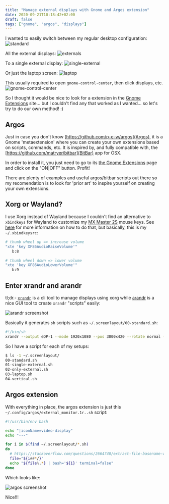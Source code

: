 ```yaml
---
title: "Manage external displays with Gnome and Argos extension"
date: 2020-09-21T10:18:42+02:00
draft: false
tags: ["gnome", "argos", "displays"]
---
```


I wanted to easily switch between my regular desktop configuration:
![standard](/images/gnome-display-argos/00-standard.jpg)

All the external displays:
![externals](/images/gnome-display-argos/01-externals.jpg)

To a single external display:
![single-external](/images/gnome-display-argos/02-external-horizontal.jpg)

Or just the laptop screen:
![laptop](/images/gnome-display-argos/03-laptop.jpg)

This usually required to open `gnome-control-center`, then click displays, etc.
![gnome-control-center](/images/gnome-display-argos/gnome-control-center.png)

So I thought it would be nice to look for a extension in the
[Gnome Extensions](https://extensions.gnome.org) site... but I couldn't find
any that worked as I wanted... so let's try to do our own method! :)

## Argos

Just in case you don't know [https://github.com/p-e-w/argos](Argos), it is a
Gnome 'metaextension' where you can create your own extensions based on scripts,
commands, etc. It is inspired by, and fully compatible with, the 
[https://github.com/matryer/bitbar](BitBar) app for OSX.

In order to install it, you just need to go to its
[the Gnome Extensions](https://extensions.gnome.org/extension/1176/argos/) page
and click on the "ON|OFF" button. Profit!

There are plenty of examples and useful argos/bitbar scripts out there so my
recomendation is to look for 'prior art' to inspire yourself on creating your
own extensions.

## Xorg or Wayland?

I use Xorg instead of Wayland because I couldn't find an alternative to
`xbindkeys` for Wayland to customize my
[MX Master 2S](https://www.logitech.com/es-es/product/mx-master-2s-flow) mouse
keys. See
[here](https://wiki.archlinux.org/index.php/Logitech_MX_Master#Xbindkeys) for
more information on how to do that, but basically, this is my `~/.xbindkeysrc`:

```bash
# thumb wheel up => increase volume
"xte 'key XF86AudioRaiseVolume'"
   b:8

# thumb wheel down => lower volume
"xte 'key XF86AudioLowerVolume'"
   b:9
```

## Enter xrandr and arandr

tl;dr.- [`xrandr`](https://wiki.archlinux.org/index.php/Xrandr) is a cli tool to
manage displays using xorg while
[arandr](https://christian.amsuess.com/tools/arandr/) is a nice GUI tool to
create `xrandr` "scripts" easily:

![arandr screenshot](/images/gnome-display-argos/arandr.png)

Basically it generates `sh` scripts such as `~/.screenlayout/00-standard.sh`:

```bash
#!/bin/sh
xrandr --output eDP-1 --mode 1920x1080 --pos 3000x420 --rotate normal --output DP-1 --off --output HDMI-1 --off --output DP-2 --off --output HDMI-2 --off --output DP-1-1 --primary --mode 1920x1080 --pos 0x420 --rotate normal --output DP-1-2 --mode 1920x1080 --pos 1920x0 --rotate left --output DP-1-3 --off
```

So I have a script for each of my setups:

```bash
$ ls -1 ~/.screenlayout/
00-standard.sh
01-single-external.sh
02-only-external.sh
03-laptop.sh
04-vertical.sh
```

## Argos extension

With everything in place, the argos extension is just this
`~/.config/argos/external_monitor.1r..sh` script:

```bash
#!/usr/bin/env bash

echo "|iconName=video-display"
echo "---"

for i in $(find ~/.screenlayout/*.sh)
do
  # https://stackoverflow.com/questions/2664740/extract-file-basename-without-path-and-extension-in-bash
  file="${i##*/}"
  echo "${file%.*} | bash='${i}' terminal=false"
done
```

Which looks like:

![argos screenshot](/images/gnome-display-argos/argos-screenshot.png)

Nice!!!